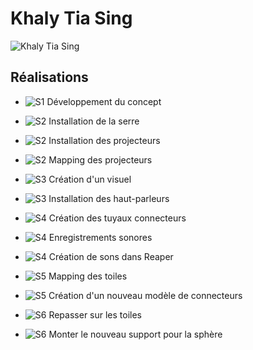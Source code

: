 # Khaly Tia Sing

 ![Khaly Tia Sing](khalytia_sing.jpg)

 ## Réalisations
  <!-- Une image par semaine de la réalisation dont tu es le plus fier avec une légende -->

* ![S1 Développement du concept](conception.jpg)

* ![S2 Installation de la serre](construction_serre.jpg)
* ![S2 Installation des projecteurs](projection_install.jpg)
* ![S2 Mapping des projecteurs](mapping.png)

* ![S3 Création d'un visuel](khaly_visuelle.jpg)
* ![S3 Installation des haut-parleurs](khaly_speakers.jpg)

* ![S4 Création des tuyaux connecteurs](connecteurs_piercing.jpg)
* ![S4 Enregistrements sonores](enregistrements.jpg)
* ![S4 Création de sons dans Reaper](sons.png)

* ![S5 Mapping des toiles](mapping.png)
* ![S5 Création d'un nouveau modèle de connecteurs]()

* ![S6 Repasser sur les toiles](vapeur.png)
* ![S6 Monter le nouveau support pour la sphère](construction_sphere.png)
